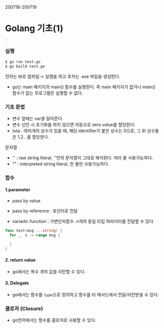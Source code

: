 200718-200719

# Golang 기초(1)

<img src="/Users/blossommilktea/Downloads/gopher-by-takuya.png" alt="gopher-by-takuya" style="zoom:10%;" />



### 실행

```bash
$ go run test.go
$ go build test.go
```

전자는 바로 컴파일-> 실행을 하고 후자는 .exe 파일을 생성한다.



- go는 main 패키지의 main() 함수를 실행한다. 즉 main 패키지가 없거나 main() 함수가 없는 프로그램은 실행할 수 없다.





### 기초 문법

- 변수 앞에는 var을 달아준다.
- 변수 선언 시 초기화를 하지 않으면 자동으로 zero value를 할당한다.
- Iota : 여러개의 상수가 있을 때, 해당 identifier가 붙은 상수는 0으로, 그 뒤 상수들은 1,2.. 를 할당한다.



문자열

-  '' : raw string literal, ''안의 문자열이 그대로 해석된다. 여러 줄 사용가능하다.
- "" : interpreted string literal, 한 줄만 사용가능하다.





### 함수

#### 1.parameter

- pass by value

- pass by reference : 포인터로 전달

- variadic function : 가변인자함수. n개의 동일 타입 파라미터를 전달할 수 있다.

```go
func test(msg ...string) {
  for _, s := range msg {
    
  }
}
```



#### 2. return value

- go에서는 복수 개의 값을 리턴할 수 있다.



#### 3. Delegate

- go에서는 함수를 `type`으로 정의하고 함수를 타 메서드에서 전달/리턴받을 수 있다.





### 클로저 (Closure)

- go언어에서는 함수를 클로저로 사용할 수 있다.



